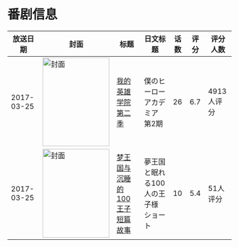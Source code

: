 # 番剧信息

|放送日期|封面|标题|日文标题|话数|评分|评分人数|
|---|---|---|---|---|---|---|
|2017-03-25|<img src="//lain.bgm.tv/pic/cover/c/8e/5c/185761_1Z9KH.jpg" alt="封面" style="width:150px;height:200px;object-fit:cover;">|[我的英雄学院 第二季](https://bangumi.tv/subject/185761)|僕のヒーローアカデミア 第2期|26|6.7|4913人评分|
|2017-03-25|<img src="//lain.bgm.tv/pic/cover/c/25/59/191324_Ggi9R.jpg" alt="封面" style="width:150px;height:200px;object-fit:cover;">|[梦王国与沉睡的100王子 短篇故事](https://bangumi.tv/subject/191324)|夢王国と眠れる100人の王子様 ショート|10|5.4|51人评分|
